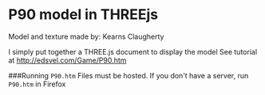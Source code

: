 # P90 model in THREEjs 

Model and texture made by: Kearns Claugherty

I simply put together a THREE.js document to display the model
See tutorial at http://edsvel.com/Game/P90.htm

###Running `P90.htm`
Files must be hosted.
If you don't have a server, run `P90.htm` in Firefox
